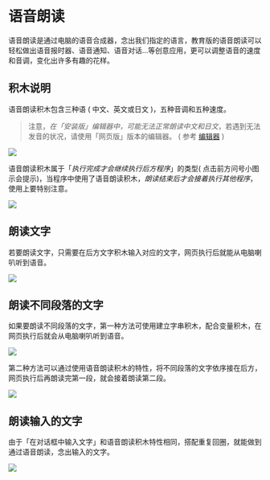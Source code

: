 # 语音朗读

语音朗读是通过电脑的语音合成器，念出我们指定的语言，教育版的语音朗读可以轻松做出语音报时器、语音通知、语音对话...等创意应用，更可以调整语音的速度和音调，变化出许多有趣的花样。

## 积木说明

语音朗读积木包含三种语 ( 中文、英文或日文 )，五种音调和五种速度。

> 注意，*在「安装版」编辑器中，可能无法正常朗读中文和日文*，若遇到无法发音的状况，请使用「网页版」版本的编辑器。 ( 参考 [编辑器](../index.html#software) )

![](https://raw.githubusercontent.com/junhuanchen/test_repository/master/bpi-web/tutorials/images/zh_tw/docs/webbit/sound/speak-aloud-01.jpg)

语音朗读积木属于「*执行完成才会继续执行后方程序*」的类型( 点击前方问号小图示会提示)，当程序中使用了语音朗读积木，*朗读结束后才会接着执行其他程序*，使用上要特别注意。

![](https://raw.githubusercontent.com/junhuanchen/test_repository/master/bpi-web/tutorials/images/zh_tw/docs/webbit/sound/speak-aloud-02.jpg)

## 朗读文字

若要朗读文字，只需要在后方文字积木输入对应的文字，网页执行后就能从电脑喇叭听到语音。

![](https://raw.githubusercontent.com/junhuanchen/test_repository/master/bpi-web/tutorials/images/zh_tw/docs/webbit/sound/speak-aloud-03.jpg)

## 朗读不同段落的文字

如果要朗读不同段落的文字，第一种方法可使用建立字串积木，配合变量积木，在网页执行后就会从电脑喇叭听到语音。

![](https://raw.githubusercontent.com/junhuanchen/test_repository/master/bpi-web/tutorials/images/zh_tw/docs/webbit/sound/speak-aloud-04.jpg)

第二种方法可以通过使用语音朗读积木的特性，将不同段落的文字依序接在后方，网页执行后再朗读完第一段，就会接着朗读第二段。

![](https://raw.githubusercontent.com/junhuanchen/test_repository/master/bpi-web/tutorials/images/zh_tw/docs/webbit/sound/speak-aloud-05.jpg)

## 朗读输入的文字

由于「在对话框中输入文字」和语音朗读积木特性相同，搭配重复回圈，就能做到通过语音朗读，念出输入的文字。

![](https://raw.githubusercontent.com/junhuanchen/test_repository/master/bpi-web/tutorials/images/zh_tw/docs/webbit/sound/speak-aloud-06.jpg)